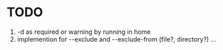 # TODO

1. -d as required or warning by running in home
2. implemention for --exclude and --exclude-from (file?, directory?)
...
